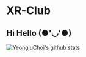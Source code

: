 # XR-Club
## Hi Hello (●'◡'●)
![YeongjuChoi's github stats](https://github-readme-stats.vercel.app/api?username=YeongjuChoi&show_icons=true&theme=radical)

